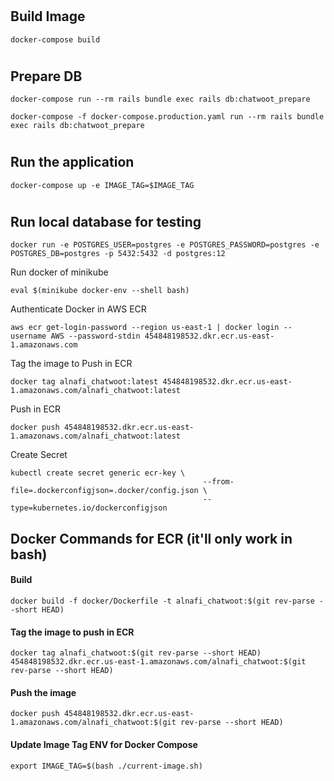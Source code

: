 #

## Build Image
~~~~
docker-compose build
~~~~

#

## Prepare DB
~~~~
docker-compose run --rm rails bundle exec rails db:chatwoot_prepare

docker-compose -f docker-compose.production.yaml run --rm rails bundle exec rails db:chatwoot_prepare
~~~~

#

## Run the application
~~~~
docker-compose up -e IMAGE_TAG=$IMAGE_TAG
~~~~

#

#

## Run local database for testing
~~~~
docker run -e POSTGRES_USER=postgres -e POSTGRES_PASSWORD=postgres -e POSTGRES_DB=postgres -p 5432:5432 -d postgres:12
~~~~

Run docker of minikube
~~~~
eval $(minikube docker-env --shell bash)
~~~~

Authenticate Docker in AWS ECR
~~~~
aws ecr get-login-password --region us-east-1 | docker login --username AWS --password-stdin 454848198532.dkr.ecr.us-east-1.amazonaws.com
~~~~
Tag the image to Push in ECR
~~~~
docker tag alnafi_chatwoot:latest 454848198532.dkr.ecr.us-east-1.amazonaws.com/alnafi_chatwoot:latest
~~~~
Push in ECR
~~~~
docker push 454848198532.dkr.ecr.us-east-1.amazonaws.com/alnafi_chatwoot:latest
~~~~

Create Secret
~~~~
kubectl create secret generic ecr-key \
                                           --from-file=.dockerconfigjson=.docker/config.json \
                                           --type=kubernetes.io/dockerconfigjson
~~~~

## Docker Commands for ECR (it'll only work in bash)
#### Build
~~~~
docker build -f docker/Dockerfile -t alnafi_chatwoot:$(git rev-parse --short HEAD)
~~~~

#### Tag the image to push in ECR
~~~~
docker tag alnafi_chatwoot:$(git rev-parse --short HEAD) 454848198532.dkr.ecr.us-east-1.amazonaws.com/alnafi_chatwoot:$(git rev-parse --short HEAD)
~~~~


#### Push the image
~~~~
docker push 454848198532.dkr.ecr.us-east-1.amazonaws.com/alnafi_chatwoot:$(git rev-parse --short HEAD)
~~~~

#### Update Image Tag ENV for Docker Compose
~~~~
export IMAGE_TAG=$(bash ./current-image.sh)
~~~~
